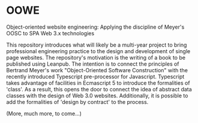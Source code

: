 OOWE
====

Object-oriented website engineering: Applying the discipline of Meyer's OOSC to SPA Web 3.x technologies

This repository introduces what will likely be a multi-year project to bring professional engineering practice to the design and development of single page websites.  The repository's motivation is the writing of a book to be published using Leanpub. The intention is to connect the principles of Bertrand Meyer's work "Object-Oriented Software Construction" with the recently introduced Typescript pre-processor for Javascript.  Typescript takes advantage of facilities in Ecmascript 5 to introduce the formalities of 'class'.  As a result, this opens the door to connect the idea of abstract data classes with the design of Web 3.0 websites.  Additionally, it is possible to add the formalities of 'design by contract' to the process.

(More, much more, to come...)
